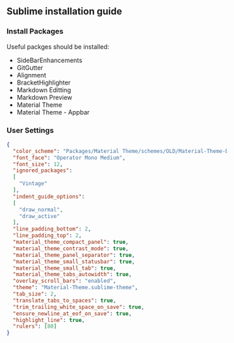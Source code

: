 ## Sublime installation guide

### Install Packages

Useful packges should be installed:
- SideBarEnhancements
- GitGutter
- Alignment
- BracketHighlighter
- Markdown Editting
- Markdown Preview
- Material Theme
- Material Theme - Appbar

### User Settings

```json
{
  "color_scheme": "Packages/Material Theme/schemes/OLD/Material-Theme-Darker.tmTheme",
  "font_face": "Operator Mono Medium",
  "font_size": 12,
  "ignored_packages":
  [
    "Vintage"
  ],
  "indent_guide_options":
  [
    "draw_normal",
    "draw_active"
  ],
  "line_padding_bottom": 2,
  "line_padding_top": 2,
  "material_theme_compact_panel": true,
  "material_theme_contrast_mode": true,
  "material_theme_panel_separator": true,
  "material_theme_small_statusbar": true,
  "material_theme_small_tab": true,
  "material_theme_tabs_autowidth": true,
  "overlay_scroll_bars": "enabled",
  "theme": "Material-Theme.sublime-theme",
  "tab_size": 2,
  "translate_tabs_to_spaces": true,
  "trim_trailing_white_space_on_save": true,
  "ensure_newline_at_eof_on_save": true,
  "highlight_line": true,
  "rulers": [80]
}
```
